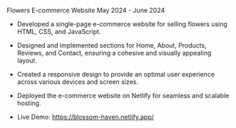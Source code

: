 Flowers E-commerce Website May 2024 - June 2024 

 - Developed a single-page e-commerce website for selling flowers using HTML, CSS, and JavaScript. 

 - Designed and implemented sections for Home, About, Products, Reviews, and Contact, ensuring a cohesive and visually appealing layout. 

 - Created a responsive design to provide an optimal user experience across various devices and screen sizes. 

 - Deployed the e-commerce website on Netlify for seamless and scalable hosting. 

 - Live Demo: https://blossom-haven.netlify.app/
